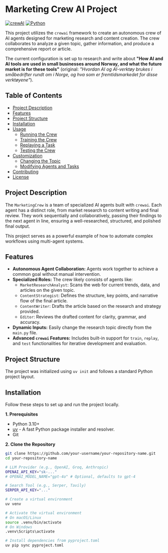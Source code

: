 # Marketing Crew AI Project

[![crewAI](https://img.shields.io/badge/powered%20by-crewAI-green?style=for-the-badge)](https://www.crewai.com/)
[![Python](https://img.shields.io/badge/Python-3.11+-blue?style=for-the-badge&logo=python)](https://www.python.org/)

This project utilizes the `crewai` framework to create an autonomous crew of AI agents designed for marketing research and content creation. The crew collaborates to analyze a given topic, gather information, and produce a comprehensive report or article.

The current configuration is set up to research and write about **"How AI and AI tools are used in small businesses around Norway, and what the future market is for these tools"** (original: _"Hvordan AI og AI-verktøy brukes i småbedrifter rundt om i Norge, og hva som er fremtidsmarkedet for disse verktøyene"_).

## Table of Contents

- [Project Description](#project-description)
- [Features](#features)
- [Project Structure](#project-structure)
- [Installation](#installation)
- [Usage](#usage)
  - [Running the Crew](#running-the-crew)
  - [Training the Crew](#training-the-crew)
  - [Replaying a Task](#replaying-a-task)
  - [Testing the Crew](#testing-the-crew)
- [Customization](#customization)
  - [Changing the Topic](#changing-the-topic)
  - [Modifying Agents and Tasks](#modifying-agents-and-tasks)
- [Contributing](#contributing)
- [License](#license)

## Project Description

The `MarketingCrew` is a team of specialized AI agents built with `crewai`. Each agent has a distinct role, from market research to content writing and final review. They work sequentially and collaboratively, passing their findings to the next agent in line, ensuring a well-researched, structured, and polished final output.

This project serves as a powerful example of how to automate complex workflows using multi-agent systems.

## Features

- **Autonomous Agent Collaboration:** Agents work together to achieve a common goal without manual intervention.
- **Specialized Roles:** The crew likely consists of agents like:
  - `MarketResearchAnalyst`: Scans the web for current trends, data, and articles on the given topic.
  - `ContentStrategist`: Defines the structure, key points, and narrative flow of the final article.
  - `ContentWriter`: Drafts the article based on the research and strategy provided.
  - `Editor`: Reviews the drafted content for clarity, grammar, and accuracy.
- **Dynamic Inputs:** Easily change the research topic directly from the `main.py` file.
- **Advanced `crewai` Features:** Includes built-in support for `train`, `replay`, and `test` functionalities for iterative development and evaluation.

## Project Structure

The project was initialized using `uv init` and follows a standard Python project layout.

## Installation

Follow these steps to set up and run the project locally.

**1. Prerequisites**

- Python 3.10+
- [uv](https://github.com/astral-sh/uv) - A fast Python package installer and resolver.
- Git

**2. Clone the Repository**

```bash
git clone https://github.com/your-username/your-repository-name.git
cd your-repository-name

# LLM Provider (e.g., OpenAI, Groq, Anthropic)
OPENAI_API_KEY="sk-..."
# OPENAI_MODEL_NAME="gpt-4o" # Optional, defaults to gpt-4

# Search Tool (e.g., Serper, Tavily)
SERPER_API_KEY="..."

# Create a virtual environment
uv venv

# Activate the virtual environment
# On macOS/Linux
source .venv/bin/activate
# On Windows
.venv\Scripts\activate

# Install dependencies from pyproject.toml
uv pip sync pyproject.toml